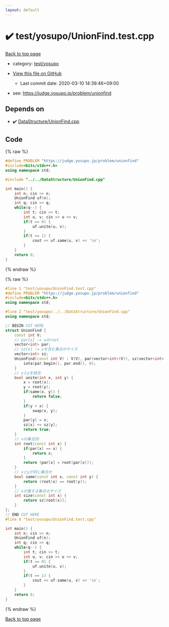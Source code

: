 ```yaml
---
layout: default
---
```


<!-- mathjax config similar to math.stackexchange -->
<script type="text/javascript" async
  src="https://cdnjs.cloudflare.com/ajax/libs/mathjax/2.7.5/MathJax.js?config=TeX-MML-AM_CHTML">
</script>
<script type="text/x-mathjax-config">
  MathJax.Hub.Config({
    TeX: { equationNumbers: { autoNumber: "AMS" }},
    tex2jax: {
      inlineMath: [ ['$','$'] ],
      processEscapes: true
    },
    "HTML-CSS": { matchFontHeight: false },
    displayAlign: "left",
    displayIndent: "2em"
  });
</script>

<script type="text/javascript" src="https://cdnjs.cloudflare.com/ajax/libs/jquery/3.4.1/jquery.min.js"></script>
<script src="https://cdn.jsdelivr.net/npm/jquery-balloon-js@1.1.2/jquery.balloon.min.js" integrity="sha256-ZEYs9VrgAeNuPvs15E39OsyOJaIkXEEt10fzxJ20+2I=" crossorigin="anonymous"></script>
<script type="text/javascript" src="../../../assets/js/copy-button.js"></script>
<link rel="stylesheet" href="../../../assets/css/copy-button.css" />


# :heavy_check_mark: test/yosupo/UnionFind.test.cpp

<a href="../../../index.html">Back to top page</a>

* category: <a href="../../../index.html#0b58406058f6619a0f31a172defc0230">test/yosupo</a>
* <a href="{{ site.github.repository_url }}/blob/master/test/yosupo/UnionFind.test.cpp">View this file on GitHub</a>
    - Last commit date: 2020-03-10 14:39:46+09:00


* see: <a href="https://judge.yosupo.jp/problem/unionfind">https://judge.yosupo.jp/problem/unionfind</a>


## Depends on

* :heavy_check_mark: <a href="../../../library/DataStructure/UnionFind.cpp.html">DataStructure/UnionFind.cpp</a>


## Code

<a id="unbundled"></a>
{% raw %}
```cpp
#define PROBLEM "https://judge.yosupo.jp/problem/unionfind"
#include<bits/stdc++.h>
using namespace std;

#include "../../DataStructure/UnionFind.cpp"

int main() {
	int n; cin >> n;
	UnionFind uf(n);
	int q; cin >> q;
	while(q--) {
		int t; cin >> t;
		int u, v; cin >> u >> v;
		if(t == 0) {
			uf.unite(u, v);
		}
		if(t == 1) {
			cout << uf.same(u, v) << '\n';
		}
	}
	return 0;
}
```
{% endraw %}

<a id="bundled"></a>
{% raw %}
```cpp
#line 1 "test/yosupo/UnionFind.test.cpp"
#define PROBLEM "https://judge.yosupo.jp/problem/unionfind"
#include<bits/stdc++.h>
using namespace std;

#line 2 "test/yosupo/../../DataStructure/UnionFind.cpp"
using namespace std;

// BEGIN CUT HERE
struct UnionFind {
	const int V;
	// par[x] := xのroot
	vector<int> par;
	// sz[x] := xを含む集合のサイズ
	vector<int> sz;
	UnionFind(const int V) : V(V), par(vector<int>(V)), sz(vector<int>(V, 1)) {
		iota(par.begin(), par.end(), 0);
	}
	// xとyを結合
	bool unite(int x, int y) {
		x = root(x);
		y = root(y);
		if(same(x, y)) {
			return false;
		}
		if(y < x) {
			swap(x, y);
		}
		par[y] = x;
		sz[x] += sz[y];
		return true;
	}
	// xの集合ID
	int root(const int x) {
		if(par[x] == x) {
			return x;
		}
		return (par[x] = root(par[x]));
	}
	// xとyが同じ集合か
	bool same(const int x, const int y) {
		return (root(x) == root(y));
	}
	// xが属する集合のサイズ
	int size(const int x) {
		return sz[root(x)];
	}
};
// END CUT HERE
#line 6 "test/yosupo/UnionFind.test.cpp"

int main() {
	int n; cin >> n;
	UnionFind uf(n);
	int q; cin >> q;
	while(q--) {
		int t; cin >> t;
		int u, v; cin >> u >> v;
		if(t == 0) {
			uf.unite(u, v);
		}
		if(t == 1) {
			cout << uf.same(u, v) << '\n';
		}
	}
	return 0;
}

```
{% endraw %}

<a href="../../../index.html">Back to top page</a>

